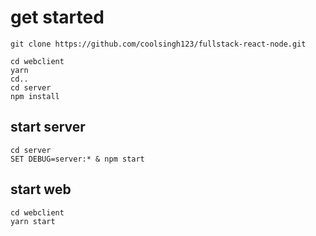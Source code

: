 # get started

```
git clone https://github.com/coolsingh123/fullstack-react-node.git

cd webclient
yarn
cd..
cd server
npm install
```

## start server
```
cd server
SET DEBUG=server:* & npm start
```

## start web
```
cd webclient
yarn start
```
